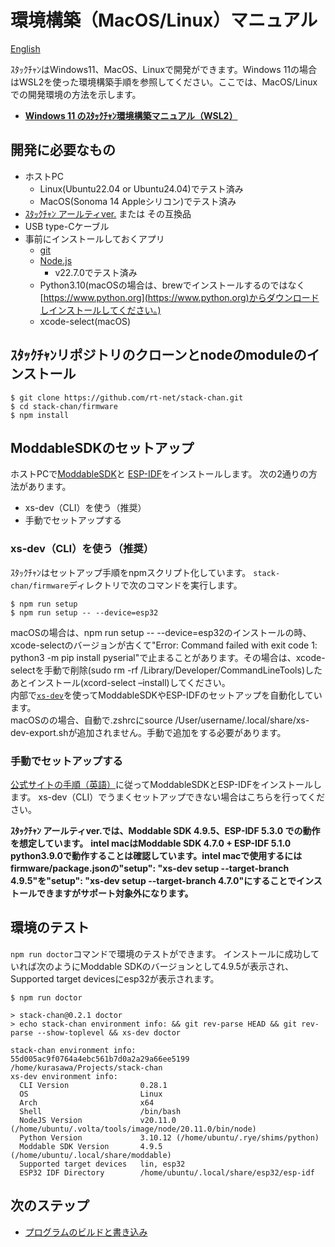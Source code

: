 # 環境構築（MacOS/Linux）マニュアル

[English](./getting-started.md)

ｽﾀｯｸﾁｬﾝはWindows11、MacOS、Linuxで開発ができます。Windows 11の場合はWSL2を使った環境構築手順を参照してください。ここでは、MacOS/Linuxでの開発環境の方法を示します。

* **[Windows 11 のｽﾀｯｸﾁｬﾝ環境構築マニュアル（WSL2）](./getting-started-wsl2_ja.md)**

## 開発に必要なもの

* ホストPC
    * Linux(Ubuntu22.04 or Ubuntu24.04)でテスト済み
    * MacOS(Sonoma 14 Appleシリコン)でテスト済み
* [ｽﾀｯｸﾁｬﾝ アールティver.](https://rt-net.jp/products/rt-stackchan/) または その互換品
* USB type-Cケーブル
* 事前にインストールしておくアプリ
  * [git](https://git-scm.com/)
  * [Node.js](https://nodejs.org/en/)
    * v22.7.0でテスト済み
  * Python3.10(macOSの場合は、brewでインストールするのではなく[https://www.python.org](https://www.python.org)からダウンロードしインストールしてください。)
  * xcode-select(macOS)  

## ｽﾀｯｸﾁｬﾝリポジトリのクローンとnodeのmoduleのインストール

```console
$ git clone https://github.com/rt-net/stack-chan.git
$ cd stack-chan/firmware
$ npm install
```

## ModdableSDKのセットアップ

ホストPCで[ModdableSDK](https://github.com/Moddable-OpenSource/moddable)と
[ESP-IDF](https://docs.espressif.com/projects/esp-idf/en/latest/esp32/get-started/index.html)をインストールします。
次の2通りの方法があります。

- xs-dev（CLI）を使う（推奨）
- 手動でセットアップする

### xs-dev（CLI）を使う（推奨）

ｽﾀｯｸﾁｬﾝはセットアップ手順をnpmスクリプト化しています。
`stack-chan/firmware`ディレクトリで次のコマンドを実行します。


```console
$ npm run setup
$ npm run setup -- --device=esp32
```
macOSの場合は、npm run setup -- --device=esp32のインストールの時、xcode-selectのバージョンが古くて"Error: Command failed with exit code 1: python3 -m pip install pyserial"で止まることがあります。その場合は、xcode-selectを手動で削除(sudo rm -rf /Library/Developer/CommandLineTools)したあとインストール(xcord-select –install)してください。  
内部で[`xs-dev`](https://github.com/HipsterBrown/xs-dev)を使ってModdableSDKやESP-IDFのセットアップを自動化しています。  
macOSのの場合、自動で.zshrcにsource /User/username/.local/share/xs-dev-export.shが追加されません。手動で追加をする必要があります。

### 手動でセットアップする

[公式サイトの手順（英語）](https://github.com/Moddable-OpenSource/moddable/blob/public/documentation/Moddable%20SDK%20-%20Getting%20Started.md)に従ってModdableSDKとESP-IDFをインストールします。
xs-dev（CLI）でうまくセットアップできない場合はこちらを行ってください。

**ｽﾀｯｸﾁｬﾝ アールティver.では、Moddable SDK 4.9.5、ESP-IDF 5.3.0 での動作を想定しています。**
**intel macはModdable SDK 4.7.0 + ESP-IDF 5.1.0 python3.9.0で動作することは確認しています。intel macで使用するにはfirmware/package.jsonの"setup": "xs-dev setup --target-branch 4.9.5"を"setup": "xs-dev setup --target-branch 4.7.0"にすることでインストールできますがサポート対象外になります。**


## 環境のテスト

`npm run doctor`コマンドで環境のテストができます。
インストールに成功していれば次のようにModdable SDKのバージョンとして4.9.5が表示され、Supported target devicesにesp32が表示されます。

```console
$ npm run doctor

> stack-chan@0.2.1 doctor
> echo stack-chan environment info: && git rev-parse HEAD && git rev-parse --show-toplevel && xs-dev doctor

stack-chan environment info:
55d005ac9f0764a4ebc561b7d0a2a29a66ee5199
/home/kurasawa/Projects/stack-chan
xs-dev environment info:
  CLI Version                0.28.1
  OS                         Linux
  Arch                       x64
  Shell                      /bin/bash
  NodeJS Version             v20.11.0 (/home/ubuntu/.volta/tools/image/node/20.11.0/bin/node)
  Python Version             3.10.12 (/home/ubuntu/.rye/shims/python)
  Moddable SDK Version       4.9.5 (/home/ubuntu/.local/share/moddable)
  Supported target devices   lin, esp32
  ESP32 IDF Directory        /home/ubuntu/.local/share/esp32/esp-idf
```

## 次のステップ

- [プログラムのビルドと書き込み](./flashing-firmware_ja.md)
